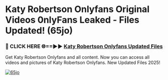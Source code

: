 # Katy Robertson Onlyfans Original Videos 0nlyFans Leaked - Files Updated! (65jo)

<h3>🔴 CLICK HERE 🌐==►► <a href="https://tinyurl.com/3hn5wdd3" rel="nofollow">Katy Robertson Onlyfans Updated Files</a></h3>

Get Katy Robertson Onlyfans and all content. Now you can access all videos and pictures of Katy Robertson Onlyfans. New Updated Files 2025!

[![65jo](https://i.imgur.com/4HnBqBT.gif)](https://tinyurl.com/3hn5wdd3)
